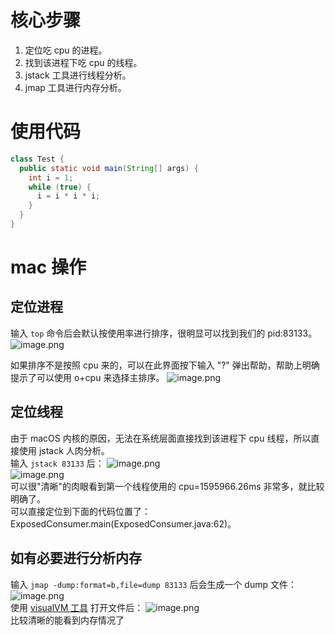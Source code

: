 # 核心步骤
1. 定位吃 cpu 的进程。
2. 找到该进程下吃 cpu 的线程。
3. jstack 工具进行线程分析。
4. jmap 工具进行内存分析。

# 使用代码
```java
class Test {
  public static void main(String[] args) {
    int i = 1;
    while (true) {
      i = i * i * i;
    }
  }
}
```

# mac 操作
## 定位进程 
输入 `top` 命令后会默认按使用率进行排序，很明显可以找到我们的 pid:83133。
![image.png](https://i.loli.net/2020/04/14/M2XEWF8SmJrdVIl.png)  

如果排序不是按照 cpu 来的，可以在此界面按下输入 "?" 弹出帮助，帮助上明确提示了可以使用 o+cpu 来选择主排序。
![image.png](https://i.loli.net/2020/04/14/QwhU3mB68kpiEoZ.png)

## 定位线程
由于 macOS 内核的原因，无法在系统层面直接找到该进程下 cpu 线程，所以直接使用 jstack 人肉分析。  
输入 `jstack 83133` 后：
![image.png](https://i.loli.net/2020/04/14/WZqou1Yl5Ba9i3J.png)  
![image.png](https://i.loli.net/2020/04/14/4j17RPmrbUZW3QX.png)  
可以很"清晰"的肉眼看到第一个线程使用的 cpu=1595966.26ms 非常多，就比较明确了。  
可以直接定位到下面的代码位置了：ExposedConsumer.main(ExposedConsumer.java:62)。

## 如有必要进行分析内存
输入 `jmap -dump:format=b,file=dump 83133` 后会生成一个 dump 文件：
![image.png](https://i.loli.net/2020/04/14/jhTpQ4rRcGgE6IS.png)  
使用 [visualVM 工具](https://visualvm.github.io/download.html) 打开文件后： 
![image.png](https://i.loli.net/2020/04/14/dOJHyWQm7fAXrv6.png)  
比较清晰的能看到内存情况了

